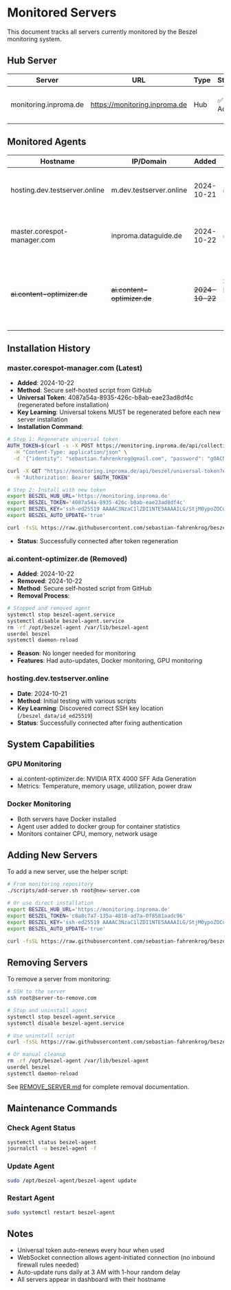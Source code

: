 # Monitored Servers

This document tracks all servers currently monitored by the Beszel monitoring system.

## Hub Server

| Server | URL | Type | Status | Notes |
|--------|-----|------|--------|-------|
| monitoring.inproma.de | https://monitoring.inproma.de | Hub | ✅ Active | Docker deployment with nginx proxy |

## Monitored Agents

| Hostname | IP/Domain | Added | Status | Specs | Notes |
|----------|-----------|-------|--------|-------|-------|
| hosting.dev.testserver.online | m.dev.testserver.online | 2024-10-21 | ✅ Active | Linux | First agent, used for testing WebSocket mode |
| master.corespot-manager.com | inproma.dataguide.de | 2024-10-22 | ✅ Active | 16 CPU, 61GB RAM, Docker | Production server |
| ~~ai.content-optimizer.de~~ | ~~ai.content-optimizer.de~~ | ~~2024-10-22~~ | ❌ Removed 2024-10-22 | ~~20 CPU, 62GB RAM, RTX 4000 GPU, Docker~~ | ~~Production AI server with GPU monitoring~~ |

## Installation History

### master.corespot-manager.com (Latest)
- **Added**: 2024-10-22
- **Method**: Secure self-hosted script from GitHub
- **Universal Token**: 4087a54a-8935-426c-b8ab-eae23ad8df4c (regenerated before installation)
- **Key Learning**: Universal tokens MUST be regenerated before each new server installation
- **Installation Command**:
```bash
# Step 1: Regenerate universal token
AUTH_TOKEN=$(curl -s -X POST https://monitoring.inproma.de/api/collections/users/auth-with-password \
  -H "Content-Type: application/json" \
  -d '{"identity": "sebastian.fahrenkrog@gmail.com", "password": "gOACNFz1TvdT8r"}' | jq -r '.token')

curl -X GET "https://monitoring.inproma.de/api/beszel/universal-token?enable=1" \
  -H "Authorization: Bearer $AUTH_TOKEN"

# Step 2: Install with new token
export BESZEL_HUB_URL='https://monitoring.inproma.de'
export BESZEL_TOKEN='4087a54a-8935-426c-b8ab-eae23ad8df4c'
export BESZEL_KEY='ssh-ed25519 AAAAC3NzaC1lZDI1NTE5AAAAILG/StjM0ypoZOCqF+lLrqznYd4y45GKaKGOB6RbXc2H'
export BESZEL_AUTO_UPDATE='true'

curl -fsSL https://raw.githubusercontent.com/sebastian-fahrenkrog/beszel-monitoring/main/scripts/install-beszel-agent.sh | bash -s -- install
```
- **Status**: Successfully connected after token regeneration

### ai.content-optimizer.de (Removed)
- **Added**: 2024-10-22
- **Removed**: 2024-10-22
- **Method**: Secure self-hosted script from GitHub
- **Removal Process**:
```bash
# Stopped and removed agent
systemctl stop beszel-agent.service
systemctl disable beszel-agent.service
rm -rf /opt/beszel-agent /var/lib/beszel-agent
userdel beszel
systemctl daemon-reload
```
- **Reason**: No longer needed for monitoring
- **Features**: Had auto-updates, Docker monitoring, GPU monitoring

### hosting.dev.testserver.online
- **Date**: 2024-10-21
- **Method**: Initial testing with various scripts
- **Key Learning**: Discovered correct SSH key location (`/beszel_data/id_ed25519`)
- **Status**: Successfully connected after fixing authentication

## System Capabilities

### GPU Monitoring
- ai.content-optimizer.de: NVIDIA RTX 4000 SFF Ada Generation
- Metrics: Temperature, memory usage, utilization, power draw

### Docker Monitoring
- Both servers have Docker installed
- Agent user added to docker group for container statistics
- Monitors container CPU, memory, network usage

## Adding New Servers

To add a new server, use the helper script:

```bash
# From monitoring repository
./scripts/add-server.sh root@new-server.com

# Or use direct installation
export BESZEL_HUB_URL='https://monitoring.inproma.de'
export BESZEL_TOKEN='c8a8c7a7-135a-4818-ad7a-0f8581aadc96'
export BESZEL_KEY='ssh-ed25519 AAAAC3NzaC1lZDI1NTE5AAAAILG/StjM0ypoZOCqF+lLrqznYd4y45GKaKGOB6RbXc2H'
export BESZEL_AUTO_UPDATE='true'

curl -fsSL https://raw.githubusercontent.com/sebastian-fahrenkrog/beszel-monitoring/main/scripts/install-beszel-agent.sh | sudo -E bash -s -- install
```

## Removing Servers

To remove a server from monitoring:

```bash
# SSH to the server
ssh root@server-to-remove.com

# Stop and uninstall agent
systemctl stop beszel-agent.service
systemctl disable beszel-agent.service

# Use uninstall script
curl -fsSL https://raw.githubusercontent.com/sebastian-fahrenkrog/beszel-monitoring/main/scripts/install-beszel-agent.sh | bash -s -- uninstall

# Or manual cleanup
rm -rf /opt/beszel-agent /var/lib/beszel-agent
userdel beszel
systemctl daemon-reload
```

See [REMOVE_SERVER.md](REMOVE_SERVER.md) for complete removal documentation.

## Maintenance Commands

### Check Agent Status
```bash
systemctl status beszel-agent
journalctl -u beszel-agent -f
```

### Update Agent
```bash
sudo /opt/beszel-agent/beszel-agent update
```

### Restart Agent
```bash
sudo systemctl restart beszel-agent
```

## Notes

- Universal token auto-renews every hour when used
- WebSocket connection allows agent-initiated connection (no inbound firewall rules needed)
- Auto-update runs daily at 3 AM with 1-hour random delay
- All servers appear in dashboard with their hostname